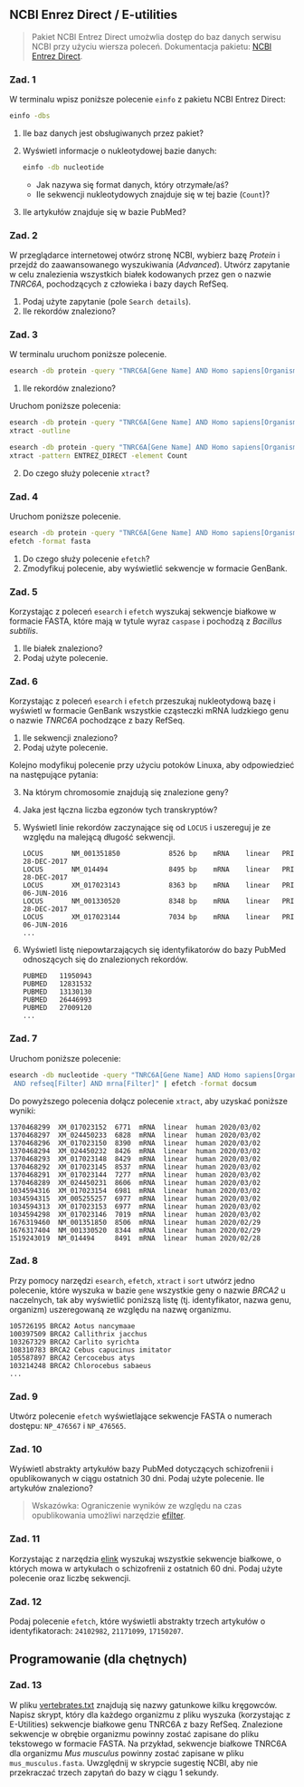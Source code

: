 ## NCBI Enrez Direct / E-utilities

> Pakiet NCBI Entrez Direct umożwlia dostęp do baz danych serwisu NCBI przy użyciu wiersza poleceń. Dokumentacja pakietu: [NCBI Entrez Direct](https://www.ncbi.nlm.nih.gov/books/NBK179288/).


### Zad. 1
W terminalu wpisz poniższe polecenie `einfo` z pakietu NCBI Entrez Direct:

```bash
einfo -dbs
```

1. Ile baz danych jest obsługiwanych przez pakiet?
2. Wyświetl informacje o nukleotydowej bazie danych:

   ```bash
   einfo -db nucleotide
   ```

   * Jak nazywa się format danych, który otrzymałe/aś?
   * Ile sekwencji nukleotydowych znajduje się w tej bazie (`Count`)?
3. Ile artykułów znajduje się w bazie PubMed?


### Zad. 2
W przeglądarce internetowej otwórz stronę NCBI, wybierz bazę *Protein* i przejdź do zaawansowanego wyszukiwania (*Advanced*). Utwórz zapytanie w celu znalezienia wszystkich białek kodowanych przez gen o nazwie *TNRC6A*, pochodzących z człowieka i bazy daych RefSeq. 

1. Podaj użyte zapytanie (pole `Search details`). 
2. Ile rekordów znaleziono?


### Zad. 3
W terminalu uruchom poniższe polecenie.

```bash
esearch -db protein -query "TNRC6A[Gene Name] AND Homo sapiens[Organism] AND refseq[Filter]"
```

1. Ile rekordów znaleziono?

Uruchom poniższe polecenia:

```bash
esearch -db protein -query "TNRC6A[Gene Name] AND Homo sapiens[Organism] AND refseq[Filter]" | \
xtract -outline
```

```bash
esearch -db protein -query "TNRC6A[Gene Name] AND Homo sapiens[Organism] AND refseq[Filter]" | \
xtract -pattern ENTREZ_DIRECT -element Count
```

2. Do czego służy polecenie `xtract`?


### Zad. 4
Uruchom poniższe polecenie.

```bash
esearch -db protein -query "TNRC6A[Gene Name] AND Homo sapiens[Organism] AND refseq[Filter]" | \
efetch -format fasta
```

1. Do czego służy polecenie `efetch`?
2. Zmodyfikuj polecenie, aby wyświetlić sekwencje w formacie GenBank.


### Zad. 5
Korzystając z poleceń `esearch` i `efetch` wyszukaj sekwencje białkowe w formacie FASTA, które mają w tytule wyraz `caspase` i pochodzą z *Bacillus subtilis*.

1. Ile białek znaleziono?
2. Podaj użyte polecenie.


### Zad. 6
Korzystając z poleceń `esearch` i `efetch` przeszukaj nukleotydową bazę i wyświetl w formacie GenBank wszystkie cząsteczki mRNA ludzkiego genu o nazwie *TNRC6A* pochodzące z bazy RefSeq. 

1. Ile sekwencji znaleziono?
2. Podaj użyte polecenie.

Kolejno modyfikuj polecenie przy użyciu potoków Linuxa, aby odpowiedzieć na następujące pytania:

3. Na którym chromosomie znajdują się znalezione geny?
4. Jaka jest łączna liczba egzonów tych transkryptów?
5. Wyświetl linie rekordów zaczynające się od `LOCUS` i uszereguj je ze względu na malejącą długość sekwencji.
   
   ```
   LOCUS       NM_001351850            8526 bp    mRNA    linear   PRI 28-DEC-2017
   LOCUS       NM_014494               8495 bp    mRNA    linear   PRI 28-DEC-2017
   LOCUS       XM_017023143            8363 bp    mRNA    linear   PRI 06-JUN-2016
   LOCUS       NM_001330520            8348 bp    mRNA    linear   PRI 28-DEC-2017
   LOCUS       XM_017023144            7034 bp    mRNA    linear   PRI 06-JUN-2016
   ...
   ```

4. Wyświetl listę niepowtarzających się identyfikatorów do bazy PubMed odnoszących się do znalezionych rekordów.
    
    ```
    PUBMED   11950943
    PUBMED   12831532
    PUBMED   13130130
    PUBMED   26446993
    PUBMED   27009120
    ...
    ```


### Zad. 7
Uruchom poniższe polecenie:

```bash
esearch -db nucleotide -query "TNRC6A[Gene Name] AND Homo sapiens[Organism] \
 AND refseq[Filter] AND mrna[Filter]" | efetch -format docsum
```

Do powyższego polecenia dołącz polecenie `xtract`, aby uzyskać poniższe wyniki:

```
1370468299  XM_017023152  6771  mRNA  linear  human 2020/03/02
1370468297  XM_024450233  6828  mRNA  linear  human 2020/03/02
1370468296  XM_017023150  8390  mRNA  linear  human 2020/03/02
1370468294  XM_024450232  8426  mRNA  linear  human 2020/03/02
1370468293  XM_017023148  8429  mRNA  linear  human 2020/03/02
1370468292  XM_017023145  8537  mRNA  linear  human 2020/03/02
1370468291  XM_017023144  7277  mRNA  linear  human 2020/03/02
1370468289  XM_024450231  8606  mRNA  linear  human 2020/03/02
1034594316  XM_017023154  6981  mRNA  linear  human 2020/03/02
1034594315  XM_005255257  6977  mRNA  linear  human 2020/03/02
1034594313  XM_017023153  6977  mRNA  linear  human 2020/03/02
1034594298  XM_017023146  7019  mRNA  linear  human 2020/03/02
1676319460  NM_001351850  8506  mRNA  linear  human 2020/02/29
1676317404  NM_001330520  8344  mRNA  linear  human 2020/02/29
1519243019  NM_014494     8491  mRNA  linear  human 2020/02/28
```

### Zad. 8
Przy pomocy narzędzi `esearch`, `efetch`, `xtract` i `sort` utwórz jedno polecenie, które wyszuka w bazie `gene` wszystkie geny o nazwie *BRCA2* u naczelnych, tak aby wyświetlić poniższą listę (tj. identyfikator, nazwa genu, organizm) uszeregowaną ze względu na nazwę organizmu.

```
105726195 BRCA2 Aotus nancymaae
100397509 BRCA2 Callithrix jacchus
103267329 BRCA2 Carlito syrichta
108310783 BRCA2 Cebus capucinus imitator
105587897 BRCA2 Cercocebus atys
103214248 BRCA2 Chlorocebus sabaeus
...
```

### Zad. 9
Utwórz polecenie `efetch` wyświetlające sekwencje FASTA o numerach dostępu: `NP_476567` i `NP_476565`.


### Zad. 10
Wyświetl abstrakty artykułów bazy PubMed dotyczących schizofrenii i opublikowanych w ciągu ostatnich 30 dni. Podaj użyte polecenie. Ile artykułów znaleziono?

> Wskazówka: Ograniczenie wyników ze względu na czas opublikowania umożliwi narzędzie [efilter](https://www.ncbi.nlm.nih.gov/books/NBK179288/#chapter6.Searching_and_Filtering).


### Zad. 11
Korzystając z narzędzia [elink](https://www.ncbi.nlm.nih.gov/books/NBK179288/#chapter6.Writing_Commands_on_Multiple_Li) wyszukaj wszystkie sekwencje białkowe, o których mowa w artykułach o schizofrenii z ostatnich 60 dni. Podaj użyte polecenie oraz liczbę sekwencji.


### Zad. 12
Podaj polecenie `efetch`, które wyświetli abstrakty trzech artykułów o identyfikatorach: `24102982`, `21171099`, `17150207`.


## Programowanie (dla chętnych)


### Zad. 13
W pliku [vertebrates.txt](http://www.combio.pl/files/vertebrates.txt) znajdują się nazwy gatunkowe kilku kręgowców. Napisz skrypt, który dla każdego organizmu z pliku wyszuka (korzystając z E-Utilities) sekwencje białkowe genu TNRC6A z bazy RefSeq. Znalezione sekwencje w obrębie organizmu powinny zostać zapisane do pliku tekstowego w formacie FASTA. Na przykład, sekwencje białkowe TNRC6A dla organizmu *Mus musculus* powinny zostać zapisane w pliku `mus_musculus.fasta`. Uwzględnij w skrypcie sugestię NCBI, aby nie przekraczać trzech zapytań do bazy w ciągu 1 sekundy.